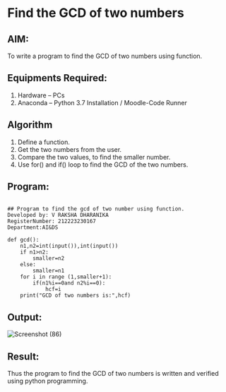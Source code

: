 # Find the GCD of two numbers

## AIM:
To write a program to find the GCD of two numbers using function.

## Equipments Required:
1. Hardware – PCs
2. Anaconda – Python 3.7 Installation / Moodle-Code Runner

## Algorithm
1. Define a function.
2. Get the two numbers from the user.
3. Compare the two values, to find the smaller number.
4. Use for() and if() loop to find the GCD of the two numbers.

## Program:
```

## Program to find the gcd of two number using function.
Developed by: V RAKSHA DHARANIKA
RegisterNumber: 212223230167
Department:AI&DS 

```

```
def gcd():
    n1,n2=int(input()),int(input())
    if n1>n2:
        smaller=n2
    else:
        smaller=n1
    for i in range (1,smaller+1):
        if(n1%i==0and n2%i==0):
            hcf=i
    print("GCD of two numbers is:",hcf)
```
## Output:
![Screenshot (86)](https://github.com/rakshadharanika/GCD-of-two-numbers/assets/149348380/ea91db5f-426a-424e-8b22-d8b128ea3b6d)



## Result:
Thus the program to find the GCD of two numbers is written and verified using python programming.
